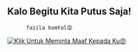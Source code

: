 ## Kalo Begitu Kita Putus Saja!
          fazila komtol😡
<p><a href="https://wa.me/62857-3126-1728?text=maaf kan aku caca sayang hehe:>"> <img src="https://encrypted-tbn0.gstatic.com/images?q=tbn:ANd9GcTA0IPBzzsqfD6cM_hnH8qbWDxg7c3rJJ-jmg&usqp=CAU" alt="Klik Untuk Meminta Maaf Kepada Ku😠" /></a></p>
